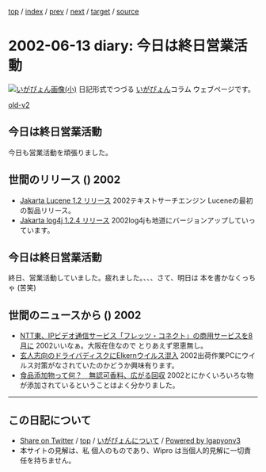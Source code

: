 [top](../index.html) 
 / [index](index.html) 
 / [prev](ig020612.html) 
 / [next](ig020614.html) 
 / [target](https://igapyon.github.io/diary/2002/ig020613.html) 
 / [source](https://github.com/igapyon/diary/blob/master/2002/ig020613.src.md) 

2002-06-13 diary: 今日は終日営業活動
=====================================================================================================
[![いがぴょん画像(小)](https://igapyon.github.io/diary/images/iga200306s.jpg "いがぴょん")](https://igapyon.github.io/diary/memo/memoigapyon.html) 日記形式でつづる [いがぴょん](https://igapyon.github.io/diary/memo/memoigapyon.html)コラム ウェブページです。

[old-v2](ig020613-orig.html)

## 今日は終日営業活動

今日も営業活動を頑張りました。


## 世間のリリース () 2002

* [Jakarta Lucene 1.2 リリース](http://jakarta.apache.org/lucene/)  2002テキストサーチエンジン Luceneの最初の製品リリース。
* [Jakarta log4j 1.2.4 リリース](http://jakarta.apache.org/log4j/)  2002log4jも地道にバージョンアップしていっています。

## 今日は終日営業活動

終日、営業活動していました。疲れました。、、、さて、明日は 本を書かなくっちゃ (苦笑)

## 世間のニュースから () 2002

* [NTT東、IPビデオ通信サービス「フレッツ・コネクト」の商用サービスを8月に](http://www.zdnet.co.jp/news/0206/13/njbt_05.html)  2002いいなぁ。大阪在住なので とりあえず恩恵無し。
* [玄人志向のドライバディスクにElkernウイルス混入](http://www.zdnet.co.jp/news/0206/13/njbt_10.html)  2002出荷作業PCにウイルス対策がなされていたのかどうか興味有ります。
* [食品添加物って何？　無認可香料、広がる回収](http://www.asahi.com/life/food/020607d.html)  2002とにかくいろいろな物が添加されているということはよく分かりました。


----------------------------------------------------------------------------------------------------

## この日記について

* [Share on Twitter](https://twitter.com/intent/tweet?hashtags=igapyon%2Cdiary%2C%E3%81%84%E3%81%8C%E3%81%B4%E3%82%87%E3%82%93&text=%E4%BB%8A%E6%97%A5%E3%81%AF%E7%B5%82%E6%97%A5%E5%96%B6%E6%A5%AD%E6%B4%BB%E5%8B%95&url=https%3A%2F%2Figapyon.github.io%2Fdiary%2F2002%2Fig020613.html) / [top](../index.html) / [いがぴょんについて](https://igapyon.github.io/diary/memo/memoigapyon.html) / [Powered by Igapyonv3](https://github.com/igapyon/igapyonv3)
* 本サイトの見解は、私 個人のものであり、Wipro は当個人的見解に一切責任を持ちません。 
